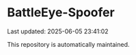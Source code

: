 # BattleEye-Spoofer

Last updated: 2025-06-05 23:41:02

This repository is automatically maintained.
